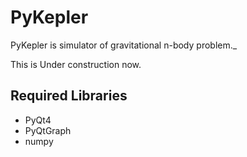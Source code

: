 PyKepler
========
PyKepler is simulator of gravitational n-body problem._

This is Under construction now.

## Required Libraries
* PyQt4
* PyQtGraph
* numpy
